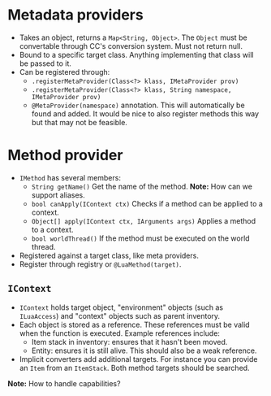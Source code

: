 # Metadata providers
 - Takes an object, returns a `Map<String, Object>`. The `Object` must be
   convertable through CC's conversion system. Must not return null.
 - Bound to a specific target class. Anything implementing that class will be
   passed to it.
 - Can be registered through:
   - `.registerMetaProvider(Class<?> klass, IMetaProvider prov)`
   - `.registerMetaProvider(Class<?> klass, String namespace, IMetaProvider prov)`
   - `@MetaProvider(namespace)` annotation. This will automatically be found and
     added. It would be nice to also register methods this way but that may not be
     feasible.

# Method provider
 - `IMethod` has several members:
   - `String getName()` Get the name of the method. **Note:** How can we support
     aliases.
   - `bool canApply(IContext ctx)` Checks if a method can be applied to a context.
   - `Object[] apply(IContext ctx, IArguments args)` Applies a method to a context.
   - `bool worldThread()` If the method must be executed on the world thread.
 - Registered against a target class, like meta providers.
 - Register through registry or `@LuaMethod(target)`.

## `IContext`
 - `IContext` holds target object, "environment" objects (such as `ILuaAccess`) and
   "context" objects such as parent inventory.
 - Each object is stored as a reference. These references must be valid when the
   function is executed. Example references include:
   - Item stack in inventory: ensures that it hasn't been moved.
   - Entity: ensures it is still alive. This should also be a weak reference.
 - Implicit converters add additional targets. For instance you can provide an
  `Item` from an `ItemStack`. Both method targets should be searched.

**Note:** How to handle capabilities?
